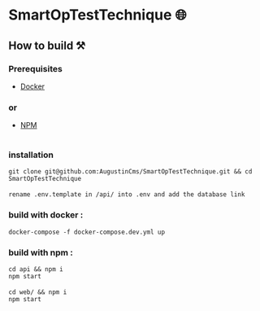 # SmartOpTestTechnique 🌐

## How to build ⚒️

### Prerequisites

- [Docker](https://www.docker.com/)  
###      or
- [NPM](https://www.npmjs.com/) <br /><br />

### installation
`git clone git@github.com:AugustinCms/SmartOpTestTechnique.git && cd SmartOpTestTechnique`<br /><br />
`rename .env.template in /api/ into .env and add the database link`

### build with docker :
`docker-compose -f docker-compose.dev.yml up`

### build with npm :
`cd api && npm i`<br />
`npm start`<br /><br />
`cd web/ && npm i`<br />
`npm start`